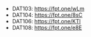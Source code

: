 - DAT103: https://fpt.one/wLm
- DAT104: https://fpt.one/8sC
- DAT106: https://fpt.one/KTl
- DAT108: https://fpt.one/e8E
